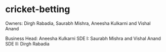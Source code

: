 # cricket-betting

Owners: Dirgh Rabadia, Saurabh Mishra, Aneesha Kulkarni and Vishal Anand

Business Head: Aneesha Kulkarni
SDE I: Saurabh Mishra and Vishal Anand
SDE II: Dirgh Rabadia 
